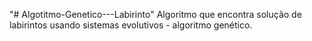 "# Algotitmo-Genetico---Labirinto" 
Algoritmo que encontra solução de labirintos usando sistemas evolutivos - algoritmo genético.

